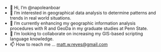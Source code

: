 - 👋 Hi, I’m @napoleanboar
- 👀 I’m interested in geographical data analysis to determine patterns and trends in real world situations.
- 🌱 I’m currently enhancing my geographic information analysis procedures with R and GeoDa in my graduate studies at Penn State.
- 💞️ I’m looking to collaborate on increasing my GIS-based scripting language knowledge.
- 📫 How to reach me ... matt.w.reyes@gmail.com

<!---
napoleanboar/napoleanboar is a ✨ special ✨ repository because its `README.md` (this file) appears on your GitHub profile.
You can click the Preview link to take a look at your changes.
--->

